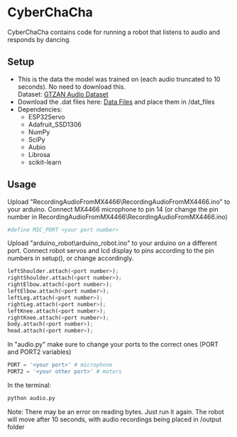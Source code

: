 # CyberChaCha

CyberChaCha contains code for running a robot that listens to audio and responds by dancing.

## Setup
- This is the data the model was trained on (each audio truncated to 10 seconds). No need to download this.\
Dataset: [GTZAN Audio Dataset](https://www.kaggle.com/datasets/andradaolteanu/gtzan-dataset-music-genre-classification?select=Data)
- Download the .dat files here: [Data Files](https://www.dropbox.com/sh/ggbf91bei6ibt6z/AACWjYXoWEJ3r9lukxt9IaY_a?dl=0) and place them in /dat_files
- Dependencies:
    - ESP32Servo
    - Adafruit_SSD1306
    - NumPy
    - SciPy
    - Aubio
    - Librosa
    - scikit-learn

## Usage
Upload "RecordingAudioFromMX4466\RecordingAudioFromMX4466.ino" to your arduino. Connect MX4466 microphone to pin 14 (or change the pin number in RecordingAudioFromMX4466\RecordingAudioFromMX4466.ino)
```python
#define MIC_PORT <your port number>
```
Upload "arduino_robot\arduino_robot.ino" to your arduino on a different port. Connect robot servos and lcd display to pins according to the pin numbers in setup(), or change accordingly.
```python
leftShoulder.attach(<port number>);
rightShoulder.attach(<port number>);
rightElbow.attach(<port number>);
leftElbow.attach(<port number>);
leftLeg.attach(<port number>);
rightLeg.attach(<port number>);
leftKnee.attach(<port number>);
rightKnee.attach(<port number>);
body.attach(<port number>);
head.attach(<port number>);
```
In "audio.py" make sure to change your ports to the correct ones (PORT and PORT2 variables)
```python
PORT = '<your port>' # microphone
PORT2 = '<your other port>' # motors
```
In the terminal:
```bash
python audio.py
```
Note: There may be an error on reading bytes. Just run it again. The robot will move after 10 seconds, with audio recordings being placed in /output folder
